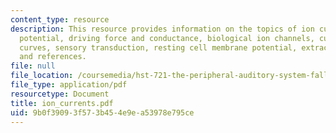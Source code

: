 ```yaml
---
content_type: resource
description: This resource provides information on the topics of ion currents, electrochemical
  potential, driving force and conductance, biological ion channels, current-voltage
  curves, sensory transduction, resting cell membrane potential, extracellular potentials
  and references.
file: null
file_location: /coursemedia/hst-721-the-peripheral-auditory-system-fall-2005/9b0f39093f573b454e9ea53978e795ce_ion_currents.pdf
file_type: application/pdf
resourcetype: Document
title: ion_currents.pdf
uid: 9b0f3909-3f57-3b45-4e9e-a53978e795ce
---
```

